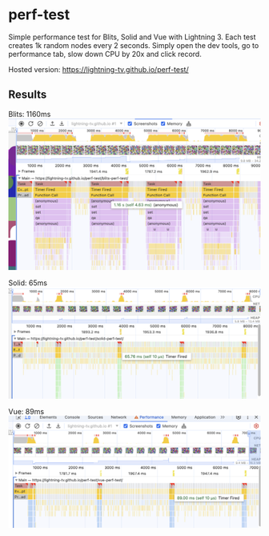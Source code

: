# perf-test

Simple performance test for Blits, Solid and Vue with Lightning 3. Each test creates 1k random nodes every 2 seconds. Simply open the dev tools, go to performance tab, slow down CPU by 20x and click record.

Hosted version: https://lightning-tv.github.io/perf-test/

## Results

Blits: 1160ms
![Blits Results](official_results/blits.png)

Solid: 65ms
![Solid Results](official_results/solid.png)

Vue: 89ms
![Vue Results](official_results/vue.png)